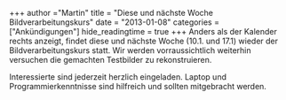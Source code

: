 +++
author ="Martin"
title = "Diese und nächste Woche Bildverarbeitungskurs"
date = "2013-01-08"
categories = ["Ankündigungen"]
hide_readingtime = true
+++
Anders als der Kalender rechts anzeigt, findet diese und nächste Woche (10.1. und 17.1) wieder der Bildverarbeitungskurs statt. Wir werden vorraussichtlich weiterhin versuchen die gemachten Testbilder zu rekonstruieren.

Interessierte sind jederzeit herzlich eingeladen. Laptop und Programmierkenntnisse sind hilfreich und sollten mitgebracht werden.
